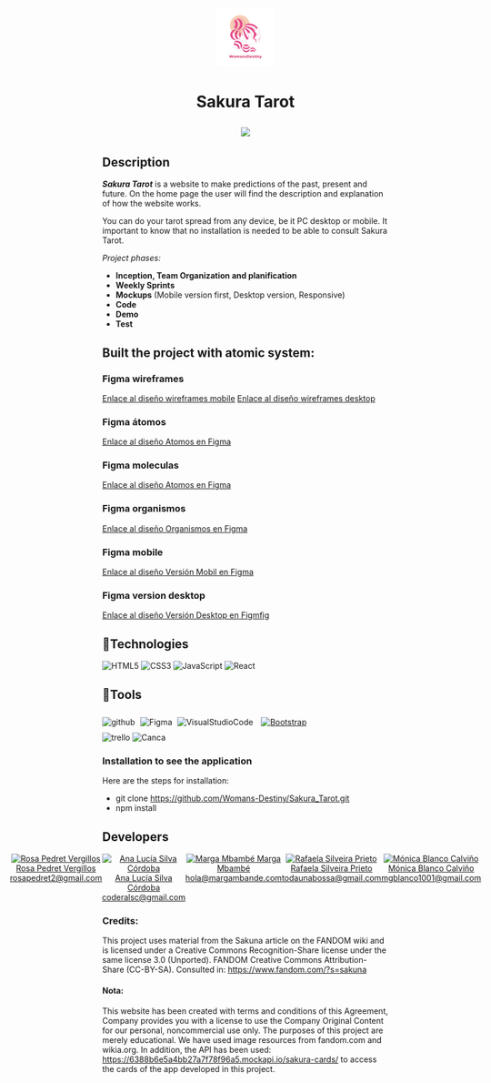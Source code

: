 # <p align="center"><img src="app/src/assets/womansDestiny.png"></img></p>

# <p align="center">Sakura Tarot
  <p align="center">
   <img src="https://img.shields.io/badge/STATUS-EN%20DESAROLLO-green">
   </p>
</p>


## Description

 ***Sakura Tarot*** is a website to make predictions of the past, present and future. On the home page the user will find the description and explanation of how the website works.

You can do your tarot spread from any device, be it PC desktop or mobile. It important to know that no installation is needed to be able to consult Sakura Tarot.

_Project phases:_

  -  **Inception, Team Organization and planification**
  - **Weekly Sprints**
  - **Mockups**  (Mobile version first, Desktop version, Responsive)
  - **Code**
  - **Demo**
  - **Test**

## Built the project with atomic system: 
### Figma wireframes
[Enlace al diseño wireframes mobile](app/src/assets/wireframeMobil.png)
[Enlace al diseño wireframes desktop](app/src/assetsfigmaDewireframeDesktop.png)
### Figma átomos
[Enlace al diseño Atomos en Figma](app/src/assets/atomos.png)
### Figma moleculas
[Enlace al diseño Atomos en Figma](app/src/assets/moleculas.png)
### Figma organismos
[Enlace al diseño Organismos en Figma](app/src/assets/organismos.png)
### Figma mobile
[Enlace al diseño Versión Mobil en Figma](app/src/assets/figmaMobile.png)
### Figma version desktop
[Enlace al diseño Versión Desktop en Figmfig](app/src/assets/figmaDesktop.png)


## :hammer:Technologies 

<div align=""> 
<img src="https://profilinator.rishav.dev/skills-assets/html5-original-wordmark.svg" alt="HTML5" height="50" />  
<img src="https://profilinator.rishav.dev/skills-assets/css3-original-wordmark.svg" alt="CSS3" height="50" />  
<img src="https://profilinator.rishav.dev/skills-assets/javascript-original.svg" alt="JavaScript" height="50" />
<img src="https://profilinator.rishav.dev/skills-assets/react-original-wordmark.svg" alt="React" height="50" />  
</div>

  
## :hammer:Tools

<div align="">  
<img src="https://cdn-icons-png.flaticon.com/512/25/25231.png" alt="github" width="50" heigth="50"/>
<img style="margin: 5px" src="https://profilinator.rishav.dev/skills-assets/figma-icon.svg" alt="Figma" height="50" />
<img src="https://upload.wikimedia.org/wikipedia/commons/thumb/9/9a/Visual_Studio_Code_1.35_icon.svg/512px-Visual_Studio_Code_1.35_icon.svg.png" alt="VisualStudioCode" height="50" />
<a href="https://getbootstrap.com/docs/3.4/javascript/" target="_blank"><img style="margin: 10px" src="https://profilinator.rishav.dev/skills-assets/bootstrap-plain.svg" alt="Bootstrap" height="50" /></a>  
</div>
<img src="https://w7.pngwing.com/pngs/115/721/png-transparent-trello-social-icons-icon.png" alt="trello" width="50" heigth="50"/>
 <img src="https://1000marcas.net/wp-content/uploads/2020/01/logo-Canva.png" alt="Canca" width="60" heigth="60"/>

### Installation to see the application
Here are the steps for installation:

- git clone https://github.com/Womans-Destiny/Sakura_Tarot.git
- npm install

## Developers

<div style="display: flex; justify-content: center;">
  <div style="display: flex; flex-direction: column; align-items: center; text-align: center;">
    <a href="https://github.com/Rosapedret2">
      <img src="https://avatars.githubusercontent.com/u/131767553?v=4" alt="Rosa Pedret Vergillos" width="115">
      <span>Rosa Pedret Vergillos</span>
      <span>rosapedret2@gmail.com</span>
    </a>
  </div>
  <div style="display: flex; flex-direction: column; align-items: center; text-align: center;">
    <a href="https://github.com/alusilco">
      <img src="https://avatars.githubusercontent.com/u/131855670?v=4" alt="Ana Lucía Silva Córdoba" width="115">
      <span>Ana Lucía Silva Córdoba</span>
      <span>coderalsc@gmail.com</span>
    </a>
  </div>
  <div style="display: flex; flex-direction: column; align-items: center; text-align: center;">
    <a href="https://github.com/marga">
      <img src="https://avatars.githubusercontent.com/u/000?v=4" alt="Marga Mbambé" width="115">
      <span>Marga Mbambé</span>
      <span>hola@margambande.com</span>
    </a>
  </div>
  <div style="display: flex; flex-direction: column; align-items: center; text-align: center;">
    <a href="https://github.com/todaunabossa">
      <img src="https://avatars.githubusercontent.com/u/125391542?v=4" alt="Rafaela Silveira Prieto" width="115">
      <span>Rafaela Silveira Prieto</span>
      <span>todaunabossa@gmail.com</span>
    </a>
  </div>
  <div style="display: flex; flex-direction: column; align-items: center; text-align: center;">
    <a href="https://github.com/mgblanco10">
      <img src="https://avatars.githubusercontent.com/u/107352744?v=4" alt="Mónica Blanco Calviño" width="115">
      <span>Mónica Blanco Calviño</span>
      <span>mgblanco1001@gmail.com</span>
    </a>
  </div>
</div>






### Credits:
  This project uses material from the Sakuna article on the FANDOM wiki and is licensed under a Creative Commons Recognition-Share license under the same license 3.0 (Unported). FANDOM Creative Commons Attribution-Share (CC-BY-SA). Consulted in: https://www.fandom.com/?s=sakuna


#### Nota:
 This website has been created with terms and conditions of this Agreement, Company provides you with a license to use the Company Original Content for our personal, noncommercial use only. The purposes of this project are merely educational. We have used image resources from fandom.com and wikia.org. In addition, the API has been used: https://6388b6e5a4bb27a7f78f96a5.mockapi.io/sakura-cards/ to access the cards of the app developed in this project.
